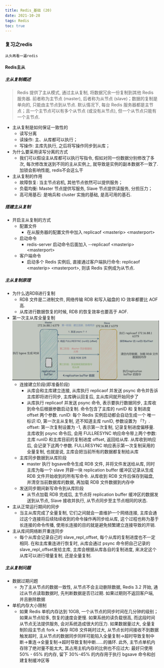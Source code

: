 ```yaml
---
title: Redis_基础 (20)
date: 2021-10-28
tags: Redis
toc: true
---
```


### 复习之redis
    从头再看一遍redis

<!-- more -->

#### Redis主从

##### 主从复制概述
> Redis 提供了主从模式, 通过主从复制, 将数据冗余一份复制到其他 Redis 服务器. 前者称为主节点 (master), 后者称为从节点 (slave)；数据的复制是单向的, 只能由主节点到从节点. 默认情况下, 每台 Redis 服务器都是主节点；且一个主节点可以有多个从节点 (或没有从节点), 但一个从节点只能有一个主节点. 
- 主从复制是如何保证一致性的
    * 读写分离
    * 读操作: 主、从库都可以执行；
    * 写操作: 主库先执行, 之后将写操作同步到从库；
- 为什么要采用读写分离的方式
    * 我们可以假设主从库都可以执行写指令, 假如对同一份数据分别修改了多次, 每次修改发送到不同的主从实例上, 就导致是实例的副本数据不一致了. 加锁会影响性能, redis不会这么干
- 主从复制的作用
    * 故障恢复: 当主节点宕机, 其他节点依然可以提供服务；
    * 负载均衡: Master 节点提供写服务, Slave 节点提供读服务, 分担压力；
    * 高可用基石: 是哨兵和 cluster 实施的基础, 是高可用的基石. 

##### 搭建主从复制
- 开启主从复制的方式
    * 配置文件
        * 在从服务器的配置文件中加入 replicaof &lt;masterip> &lt;masterport>
    * 启动命令
        * redis-server 启动命令后面加入 --replicaof &lt;masterip> &lt;masterport>
    * 客户端命令
        * 启动多个 Redis 实例后, 直接通过客户端执行命令: replicaof &lt;masterip> &lt;masterport>, 则该 Redis 实例成为从节点. 

##### 主从复制原理
- 为什么选RDB进行复制
    * RDB 文件是二进制文件, 网络传输 RDB 和写入磁盘的 IO 效率都要比 AOF 高. 
    * 从库进行数据恢复的时候, RDB 的恢复效率也要高于 AOF. 
- 第一次主从库全量复制
    ![全量复制](/img/20211028_1.png)
    * 连接建立阶段(即准备阶段)
        * 从库会和主库建立连接, 从库执行 replicaof 并发送 psync 命令并告诉主库即将进行同步, 主库确认回复后, 主从库间就开始同步了
        * 从库执行 replicaof 并发送 psync 命令, 表示要执行数据同步, 主库收到命令后根据参数启动复制. 命令包含了主库的 runID 和 复制进度 offset 两个参数. runID: 每个 Redis 实例启动都会自动生成一个 唯一标识 ID, 第一次主从复制, 还不知道主库 runID, 参数设置为 「?」. offset: 第一次复制设置为 -1, 表示第一次复制, 记录复制进度偏移量. 主库收到 psync 命令后, 会用 FULLRESYNC 响应命令带上两个参数: 主库 runID 和主库目前的复制进度 offset, 返回给从库. 从库收到响应后, 会记录下这两个参数. FULLRESYNC 响应表示第一次复制采用的全量复制, 也就是说, 主库会把当前所有的数据都复制给从库
    * 主库同步数据到从库阶段
        * master 执行 bgsave命令生成 RDB 文件, 并将文件发送给从库, 同时主库为每一个 slave 开辟一块 replication buffer 缓冲区记录从生成 RDB 文件开始收到的所有写命令. 从库收到 RDB 文件后保存到磁盘, 并清空当前数据库的数据, 再加载 RDB 文件数据到内存中
    * 发送同步期间新写命令到从库阶段
        * 从节点加载 RDB 完成后, 主节点将 replication buffer 缓冲区的数据发送到从节点, Slave 接收并执行, 从节点同步至主节点相同的状态. 
- 主从正常运行期间的同步
    * 当主从库完成了全量复制, 它们之间就会一直维护一个网络连接, 主库会通过这个连接将后续陆续收到的命令操作再同步给从库, 这个过程也称为基于长连接的命令传播, 使用长连接的目的就是避免频繁建立连接导致的开销. 
- 主从库间网络断开重连同步
    * 每个从库会记录自己的 slave_repl_offset, 每个从库的复制进度也不一定相同. 在和主库重连进行恢复时, 从库会通过 psync 命令把自己记录的 slave_repl_offset发给主库, 主库会根据从库各自的复制进度, 来决定这个从库可以进行增量复制, 还是全量复制. 

##### 主从复制问题
- 数据过期问题
    * 为了主从节点的数据一致性, 从节点不会主动删除数据, Redis 3.2 开始, 通过从节点读取数据时, 先判断数据是否已过期. 如果过期则不返回客户端, 并且删除数据
- 单机内存大小限制
    * 如果 Redis 单机内存达到 10GB, 一个从节点的同步时间在几分钟的级别；如果从节点较多, 恢复的速度会更慢. 如果系统的读负载很高, 而这段时间从节点无法提供服务, 会对系统造成很大的压力. 如果数据量过大, 全量复制阶段主节点 fork + 保存 RDB 文件耗时过大, 从节点长时间接收不到数据触发超时, 主从节点的数据同步同样可能陷入全量复制->超时导致复制中断->重连->全量复制->超时导致复制中断……的循环. 此外, 主节点单机内存除了绝对量不能太大, 其占用主机内存的比例也不应过大: 最好只使用 50% - 65% 的内存, 留下 30%-45% 的内存用于执行 bgsave 命令和创建复制缓冲区等



